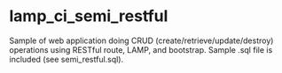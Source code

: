 # lamp_ci_semi_restful
Sample of web application doing CRUD (create/retrieve/update/destroy) operations using RESTful route, LAMP, and bootstrap. Sample .sql file is included (see semi_restful.sql).
